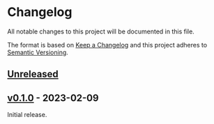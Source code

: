 # Changelog
All notable changes to this project will be documented in this file.

The format is based on [Keep a Changelog](http://keepachangelog.com/en/1.0.0/)
and this project adheres to [Semantic Versioning](http://semver.org/spec/v2.0.0.html).


## [Unreleased]
[Unreleased]: https://github.com/althonos/pyskani/compare/a851bd...HEAD


## [v0.1.0] - 2023-02-09
[v0.1.0]: https://github.com/althonos/pyskani/compare/a851bd...v0.1.0

Initial release.
